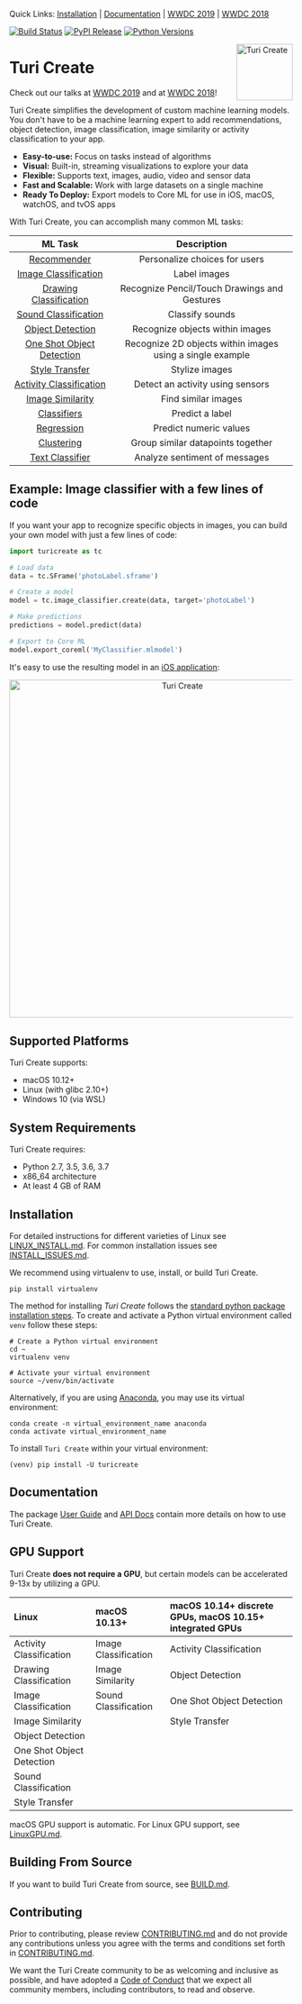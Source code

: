 Quick Links: [Installation](#supported-platforms) | [Documentation](#documentation) | [WWDC 2019](https://developer.apple.com/videos/play/wwdc2019/420/) |  [WWDC 2018](https://developer.apple.com/videos/play/wwdc2018/712/)

[![Build Status](https://travis-ci.com/apple/turicreate.svg?branch=master)](#)
[![PyPI Release](https://img.shields.io/pypi/v/turicreate.svg)](#)
[![Python Versions](https://img.shields.io/pypi/pyversions/turicreate.svg)](#)

[<img align="right" src="https://docs-assets.developer.apple.com/turicreate/turi-dog.svg" alt="Turi Create" width="100">](#)

# Turi Create 

Check out our talks at [WWDC 2019](https://developer.apple.com/videos/play/wwdc2019/420/) and at [WWDC 2018](https://developer.apple.com/videos/play/wwdc2018/712/)!

Turi Create simplifies the development of custom machine learning models. You
don't have to be a machine learning expert to add recommendations, object
detection, image classification, image similarity or activity classification to
your app.

* **Easy-to-use:** Focus on tasks instead of algorithms
* **Visual:** Built-in, streaming visualizations to explore your data
* **Flexible:** Supports text, images, audio, video and sensor data
* **Fast and Scalable:** Work with large datasets on a single machine
* **Ready To Deploy:** Export models to Core ML for use in iOS, macOS, watchOS, and tvOS apps

With Turi Create, you can accomplish many common ML tasks:

| ML Task                 | Description                      |
|:------------------------:|:--------------------------------:|
| [Recommender](https://apple.github.io/turicreate/docs/userguide/recommender/)             | Personalize choices for users    |
| [Image Classification](https://apple.github.io/turicreate/docs/userguide/image_classifier/)    | Label images                     |
| [Drawing Classification](https://apple.github.io/turicreate/docs/userguide/drawing_classifier)  | Recognize Pencil/Touch Drawings and Gestures                     |
| [Sound Classification](https://apple.github.io/turicreate/docs/userguide/sound_classifier)  | Classify sounds                     |
| [Object Detection](https://apple.github.io/turicreate/docs/userguide/object_detection/)        | Recognize objects within images  |
| [One Shot Object Detection](https://apple.github.io/turicreate/docs/userguide/one_shot_object_detection/)    | Recognize 2D objects within images using a single example  |
| [Style Transfer](https://apple.github.io/turicreate/docs/userguide/style_transfer/)        | Stylize images |
| [Activity Classification](https://apple.github.io/turicreate/docs/userguide/activity_classifier/) | Detect an activity using sensors |
| [Image Similarity](https://apple.github.io/turicreate/docs/userguide/image_similarity/)        | Find similar images              |
| [Classifiers](https://apple.github.io/turicreate/docs/userguide/supervised-learning/classifier.html)             | Predict a label           |
| [Regression](https://apple.github.io/turicreate/docs/userguide/supervised-learning/regression.html)              | Predict numeric values           |
| [Clustering](https://apple.github.io/turicreate/docs/userguide/clustering/)              | Group similar datapoints together|
| [Text Classifier](https://apple.github.io/turicreate/docs/userguide/text_classifier/)         | Analyze sentiment of messages    |


Example: Image classifier with a few lines of code
--------------------------------------------------

If you want your app to recognize specific objects in images, you can build your own model with just a few lines of code:

```python
import turicreate as tc

# Load data 
data = tc.SFrame('photoLabel.sframe')

# Create a model
model = tc.image_classifier.create(data, target='photoLabel')

# Make predictions
predictions = model.predict(data)

# Export to Core ML
model.export_coreml('MyClassifier.mlmodel')
```
 
It's easy to use the resulting model in an [iOS application](https://developer.apple.com/documentation/vision/classifying_images_with_vision_and_core_ml):

<p align="center"><img src="https://docs-assets.developer.apple.com/published/a2c37bce1f/689f61a6-1087-4112-99d9-bbfb326e3138.png" alt="Turi Create" width="600"></p>

Supported Platforms
-------------------

Turi Create supports:

* macOS 10.12+
* Linux (with glibc 2.10+)
* Windows 10 (via WSL)

System Requirements
-------------------

Turi Create requires:

* Python 2.7, 3.5, 3.6, 3.7
* x86\_64 architecture
* At least 4 GB of RAM

Installation
------------

For detailed instructions for different varieties of Linux see [LINUX\_INSTALL.md](LINUX_INSTALL.md).
For common installation issues see [INSTALL\_ISSUES.md](INSTALL_ISSUES.md).

We recommend using virtualenv to use, install, or build Turi Create. 

```shell
pip install virtualenv
```

The method for installing *Turi Create* follows the
[standard python package installation steps](https://packaging.python.org/installing/).
To create and activate a Python virtual environment called `venv` follow these steps:

```shell
# Create a Python virtual environment
cd ~
virtualenv venv

# Activate your virtual environment
source ~/venv/bin/activate
```
Alternatively, if you are using [Anaconda](https://www.anaconda.com/what-is-anaconda/), you may use its virtual environment:
```shell
conda create -n virtual_environment_name anaconda
conda activate virtual_environment_name
```

To install `Turi Create` within your virtual environment:
```shell
(venv) pip install -U turicreate
```

Documentation
-------------

The package [User Guide](https://apple.github.io/turicreate/docs/userguide) and [API Docs](https://apple.github.io/turicreate/docs/api) contain
more details on how to use Turi Create.

GPU Support
-----------

Turi Create **does not require a GPU**, but certain models can be accelerated 9-13x by utilizing a GPU.

| Linux                     | macOS 10.13+         | macOS 10.14+ discrete GPUs, macOS 10.15+ integrated GPUs |
| :-------------------------|:---------------------|:---------------------------------------------------------|
| Activity Classification   | Image Classification | Activity Classification                                  |
| Drawing Classification    | Image Similarity     | Object Detection                                         |
| Image Classification      | Sound Classification | One Shot Object Detection                                |
| Image Similarity          |                      | Style Transfer                                           |
| Object Detection          |                      |                                                          |
| One Shot Object Detection |                      |                                                          |
| Sound Classification      |                      |                                                          |
| Style Transfer            |                      |                                                          |

macOS GPU support is automatic. For Linux GPU support, see [LinuxGPU.md](LinuxGPU.md).

Building From Source
---------------------

If you want to build Turi Create from source, see [BUILD.md](BUILD.md).

Contributing
------------

Prior to contributing, please review [CONTRIBUTING.md](CONTRIBUTING.md) and do
not provide any contributions unless you agree with the terms and conditions
set forth in [CONTRIBUTING.md](CONTRIBUTING.md).

We want the Turi Create community to be as welcoming and inclusive as possible, and have adopted a [Code of Conduct](CODE_OF_CONDUCT.md) that we expect all community members, including contributors, to read and observe.
